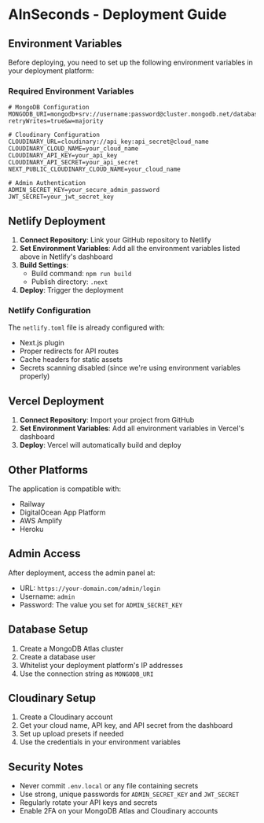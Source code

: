 # AInSeconds - Deployment Guide

## Environment Variables

Before deploying, you need to set up the following environment variables in your deployment platform:

### Required Environment Variables

```env
# MongoDB Configuration
MONGODB_URI=mongodb+srv://username:password@cluster.mongodb.net/database?retryWrites=true&w=majority

# Cloudinary Configuration
CLOUDINARY_URL=cloudinary://api_key:api_secret@cloud_name
CLOUDINARY_CLOUD_NAME=your_cloud_name
CLOUDINARY_API_KEY=your_api_key
CLOUDINARY_API_SECRET=your_api_secret
NEXT_PUBLIC_CLOUDINARY_CLOUD_NAME=your_cloud_name

# Admin Authentication
ADMIN_SECRET_KEY=your_secure_admin_password
JWT_SECRET=your_jwt_secret_key
```

## Netlify Deployment

1. **Connect Repository**: Link your GitHub repository to Netlify
2. **Set Environment Variables**: Add all the environment variables listed above in Netlify's dashboard
3. **Build Settings**: 
   - Build command: `npm run build`
   - Publish directory: `.next`
4. **Deploy**: Trigger the deployment

### Netlify Configuration

The `netlify.toml` file is already configured with:
- Next.js plugin
- Proper redirects for API routes
- Cache headers for static assets
- Secrets scanning disabled (since we're using environment variables properly)

## Vercel Deployment

1. **Connect Repository**: Import your project from GitHub
2. **Set Environment Variables**: Add all environment variables in Vercel's dashboard
3. **Deploy**: Vercel will automatically build and deploy

## Other Platforms

The application is compatible with:
- Railway
- DigitalOcean App Platform
- AWS Amplify
- Heroku

## Admin Access

After deployment, access the admin panel at:
- URL: `https://your-domain.com/admin/login`
- Username: `admin`
- Password: The value you set for `ADMIN_SECRET_KEY`

## Database Setup

1. Create a MongoDB Atlas cluster
2. Create a database user
3. Whitelist your deployment platform's IP addresses
4. Use the connection string as `MONGODB_URI`

## Cloudinary Setup

1. Create a Cloudinary account
2. Get your cloud name, API key, and API secret from the dashboard
3. Set up upload presets if needed
4. Use the credentials in your environment variables

## Security Notes

- Never commit `.env.local` or any file containing secrets
- Use strong, unique passwords for `ADMIN_SECRET_KEY` and `JWT_SECRET`
- Regularly rotate your API keys and secrets
- Enable 2FA on your MongoDB Atlas and Cloudinary accounts
